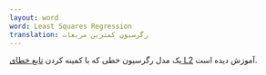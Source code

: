 ```yaml
---
layout: word
word: Least Squares Regression
translation: رگرسیون کمترین مربعات
---
```


یک مدل رگرسیون خطی که با کمینه کردن [تابع خطای L2](/L/l2_loss) آموزش دیده است.
